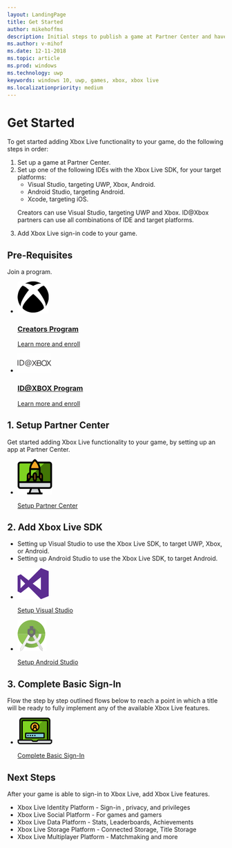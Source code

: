 ```yaml
---
layout: LandingPage
title: Get Started 
author: mikehoffms
description: Initial steps to publish a game at Partner Center and have the game sign-in to Xbox Live.
ms.author: v-mihof
ms.date: 12-11-2018
ms.topic: article
ms.prod: windows
ms.technology: uwp
keywords: windows 10, uwp, games, xbox, xbox live
ms.localizationpriority: medium
---
```


<h1>Get Started</h1>

<p>To get started adding Xbox Live functionality to your game, do the following steps in order:</p>

<ol>
    <li>Set up a game at Partner Center.</li>
    <li>Set up one of the following IDEs with the Xbox Live SDK, for your target platforms:
        <ul>
            <li>Visual Studio, targeting UWP, Xbox, Android.</li>
            <li>Android Studio, targeting Android.</li>
            <li>Xcode, targeting iOS.</li>
        </ul>
        <p>Creators can use Visual Studio, targeting UWP and Xbox.
         ID@Xbox partners can use all combinations of IDE and target platforms.<br/>
        </p>
    </li>
    <li>Add Xbox Live sign-in code to your game.</li>
</ol>

<h2>Pre-Requisites</h2>

<p>Join a program.</p>

<ul class="cardsY panelContent cols cols2">
    <li>
        <a href="https://www.xbox.com/en-US/developers/creators-program?xr=footnav">
            <div class="cardSize">
                <div class="cardPadding">
                    <div class="card">
                        <div class="cardImageOuter">
                            <div class="cardImage">
                                <img src="../images/getting_started/xboxicon1.svg" alt="Creators Program" />
                            </div>
                        </div>
                        <div class="cardText">
                            <h3>Creators Program</h3>
                            <p>Learn more and enroll</p>
                        </div>
                    </div>
                </div>
            </div>
        </a>
    </li>
    <li>
        <a href="https://www.xbox.com/en-US/developers/id">
            <div class="cardSize">
                <div class="cardPadding">
                    <div class="card">
                        <div class="cardImageOuter">
                            <div class="cardImage">
                                <img src="../images/getting_started/ID@XBOXicon.svg" alt="ID@XBOX Program" />
                            </div>
                        </div>
                        <div class="cardText">
                            <h3>ID@XBOX Program</h3>
                            <p>Learn more and enroll</p>
                        </div>
                    </div>
                </div>
            </div>
        </a>
    </li>
</ul>


<h2>1. Setup Partner Center</h2>

<p>Get started adding Xbox Live functionality to your game, by setting up an app at Partner Center.</p>

<ul class="cardsY panelContent cols cols2">
    <li>
        <a href="/gaming/xbox-live/get-started/setup-partner-center">
            <div class="cardSize">
                <div class="cardPadding">
                    <div class="card">
                        <div class="cardImageOuter">
                            <div class="cardImage">
                                <img src="../images/getting_started/getstart.svg" alt="Setup Partner Center" />
                            </div>
                        </div>
                        <div class="cardText">
                            <p>Setup Partner Center</p>
                        </div>
                    </div>
                </div>
            </div>
        </a>
    </li>
</ul>

<h2>2. Add Xbox Live SDK</h2>

<ul>
    <li>Setting up Visual Studio to use the Xbox Live SDK, to target UWP, Xbox, or Android.</li>
    <li>Setting up Android Studio to use the Xbox Live SDK, to target Android.</li>
</ul>

<ul class="cardsY panelContent cols cols2">
    <li>
        <a href="/gaming/xbox-live/get-started/setup-ide/setup-visual-studio">
            <div class="cardSize">
                <div class="cardPadding">
                    <div class="card">
                        <div class="cardImageOuter">
                            <div class="cardImage">
                                <img src="../images/getting_started/visualstudio.svg" alt="Setup Visual Studio" />
                            </div>
                        </div>
                        <div class="cardText">
                            <p>Setup Visual Studio</p>
                        </div>
                    </div>
                </div>
            </div>
        </a>
    </li>
    <li>
        <a href="/gaming/xbox-live/get-started/setup-ide/setup-android-studio">
            <div class="cardSize">
                <div class="cardPadding">
                    <div class="card">
                        <div class="cardImageOuter">
                            <div class="cardImage">
                                <img src="../images/getting_started/androidstudio.svg" alt="Setup Android Studio" />
                            </div>
                        </div>
                        <div class="cardText">
                            <p>Setup Android Studio</p>
                        </div>
                    </div>
                </div>
            </div>
        </a>
    </li>
</ul>

<h2>3. Complete Basic Sign-In</h2>

<p>Flow the step by step outlined flows below to reach a point in which a title will be ready to fully implement any of the available Xbox Live features.</p>

<ul class="cardsY panelContent cols cols2">
    <li>
        <a href="/gaming/xbox-live/get-started/write-sign-in-code">
            <div class="cardSize">
                <div class="cardPadding">
                    <div class="card">
                        <div class="cardImageOuter">
                            <div class="cardImage">
                                <img src="../images/getting_started/signin.svg" alt="Complete Basic Sign-In" />
                            </div>
                        </div>
                        <div class="cardText">
                            <p>Complete Basic Sign-In</p>
                        </div>
                    </div>
                </div>
            </div>
        </a>
    </li>
</ul>

<h2>Next Steps</h2>

<p>After your game is able to sign-in to Xbox Live, add Xbox Live features.</p>

<ul>
    <li>Xbox Live Identity Platform - Sign-in , privacy, and privileges</li>
    <li>Xbox Live Social Platform - For games and gamers</li>
    <li>Xbox Live Data Platform - Stats, Leaderboards, Achievements</li>
    <li>Xbox Live Storage Platform - Connected Storage, Title Storage</li>
    <li>Xbox Live Multiplayer Platform - Matchmaking and more</li>
<ul>
